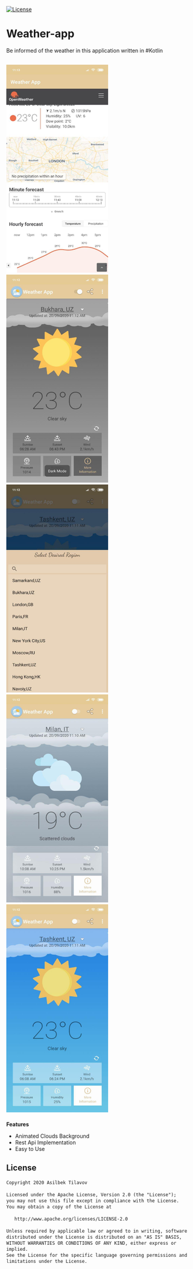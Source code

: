 [![License](https://img.shields.io/badge/license-Apache%202-blue.svg)](https://www.apache.org/licenses/LICENSE-2.0)

# Weather-app
Be informed of the weather in this application written in #Kotlin 

<img src="/m1.jpg" width="270" height="550"/>    <img src="/m2.jpg" width="270" height="550"/>    <img src="/m3.jpg" width="270" height="550"/>
<img src="/m5.jpg" width="270" height="550"/>    <img src="/m4.jpg" width="270" height="550"/>
---

**Features**
- Animated Clouds Background
- Rest Api Implementation
- Easy to Use

License
-------

    Copyright 2020 Asilbek Tilavov

    Licensed under the Apache License, Version 2.0 (the "License");
    you may not use this file except in compliance with the License.
    You may obtain a copy of the License at

       http://www.apache.org/licenses/LICENSE-2.0

    Unless required by applicable law or agreed to in writing, software
    distributed under the License is distributed on an "AS IS" BASIS,
    WITHOUT WARRANTIES OR CONDITIONS OF ANY KIND, either express or implied.
    See the License for the specific language governing permissions and
    limitations under the License.
